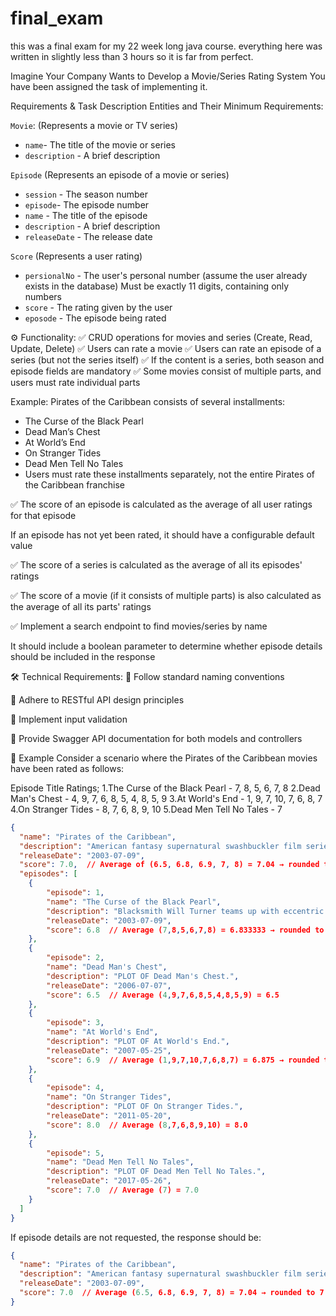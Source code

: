 # final_exam
this was a final exam for my 22 week long java course. everything here was written in slightly less than 3 hours so it is far from perfect.


Imagine Your Company Wants to Develop a Movie/Series Rating System
You have been assigned the task of implementing it.

 Requirements & Task Description
 Entities and Their Minimum Requirements:

`Movie`: (Represents a movie or TV series)
 * `name`- The title of the movie or series
 * `description` - A brief description

`Episode` (Represents an episode of a movie or series)
 * `session` - The season number
 * `episode`- The episode number
 * `name` - The title of the episode
 * `description` - A brief description
 * `releaseDate` - The release date

`Score` (Represents a user rating)
 * `persionalNo` - The user's personal number (assume the user already exists in the database)
 Must be exactly 11 digits, containing only numbers
 * `score` - The rating given by the user
 * `eposode` - The episode being rated

⚙️ Functionality:
✅ CRUD operations for movies and series (Create, Read, Update, Delete)
✅ Users can rate a movie
✅ Users can rate an episode of a series (but not the series itself)
✅ If the content is a series, both season and episode fields are mandatory
✅ Some movies consist of multiple parts, and users must rate individual parts

Example: Pirates of the Caribbean consists of several installments:
* The Curse of the Black Pearl
* Dead Man’s Chest
* At World’s End
* On Stranger Tides
* Dead Men Tell No Tales
* Users must rate these installments separately, not the entire Pirates of the Caribbean franchise

✅ The score of an episode is calculated as the average of all user ratings for that episode

If an episode has not yet been rated, it should have a configurable default value

✅ The score of a series is calculated as the average of all its episodes' ratings

✅ The score of a movie (if it consists of multiple parts) is also calculated as the average of all its parts' ratings

✅ Implement a search endpoint to find movies/series by name

It should include a boolean parameter to determine whether episode details should be included in the response

🛠️ Technical Requirements:
🔹 Follow standard naming conventions

🔹 Adhere to RESTful API design principles

🔹 Implement input validation

🔹 Provide Swagger API documentation for both models and controllers

📌 Example
Consider a scenario where the Pirates of the Caribbean movies have been rated as follows:

Episode Title	Ratings;
 1.The Curse of the Black Pearl -	7, 8, 5, 6, 7, 8
 2.Dead Man's Chest	- 4, 9, 7, 6, 8, 5, 4, 8, 5, 9
 3.At World's End	- 1, 9, 7, 10, 7, 6, 8, 7
 4.On Stranger Tides - 8, 7, 6, 8, 9, 10
 5.Dead Men Tell No Tales	- 7

``` JSON
{
  "name": "Pirates of the Caribbean",
  "description": "American fantasy supernatural swashbuckler film series",
  "releaseDate": "2003-07-09",
  "score": 7.0,  // Average of (6.5, 6.8, 6.9, 7, 8) = 7.04 → rounded to 7.0
  "episodes": [
    {
        "episode": 1,
        "name": "The Curse of the Black Pearl",
        "description": "Blacksmith Will Turner teams up with eccentric pirate Captain Jack Sparrow to save Turner's love ... AND SO ON",
        "releaseDate": "2003-07-09",
        "score": 6.8  // Average (7,8,5,6,7,8) = 6.833333 → rounded to 6.8
    },
    {
        "episode": 2,
        "name": "Dead Man's Chest",
        "description": "PLOT OF Dead Man's Chest.",
        "releaseDate": "2006-07-07",
        "score": 6.5  // Average (4,9,7,6,8,5,4,8,5,9) = 6.5
    },
    {
        "episode": 3,
        "name": "At World's End",
        "description": "PLOT OF At World's End.",
        "releaseDate": "2007-05-25",
        "score": 6.9  // Average (1,9,7,10,7,6,8,7) = 6.875 → rounded to 6.9
    },
    {
        "episode": 4,
        "name": "On Stranger Tides",
        "description": "PLOT OF On Stranger Tides.",
        "releaseDate": "2011-05-20",
        "score": 8.0  // Average (8,7,6,8,9,10) = 8.0
    },
    {
        "episode": 5,
        "name": "Dead Men Tell No Tales",
        "description": "PLOT OF Dead Men Tell No Tales.",
        "releaseDate": "2017-05-26",
        "score": 7.0  // Average (7) = 7.0
    }
  ]
}
``` 
If episode details are not requested, the response should be:

``` JSON
{
  "name": "Pirates of the Caribbean",
  "description": "American fantasy supernatural swashbuckler film series",
  "releaseDate": "2003-07-09",
  "score": 7.0  // Average (6.5, 6.8, 6.9, 7, 8) = 7.04 → rounded to 7.0
}
``` 
